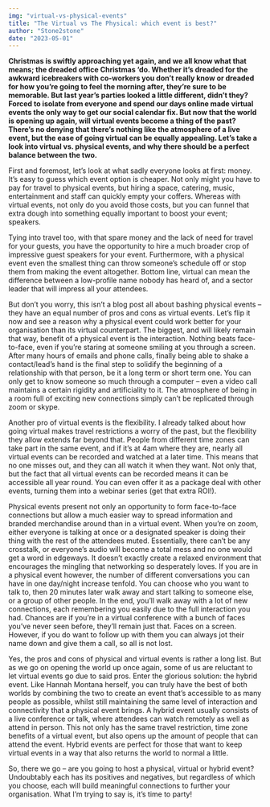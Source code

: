 ```yaml
---
img: "virtual-vs-physical-events"
title: "The Virtual vs The Physical: which event is best?"
author: "Stone2stone"
date: "2023-05-01"
---
```


**Christmas is swiftly approaching yet again, and we all know what that means; the dreaded office Christmas ‘do. Whether it’s dreaded for the awkward icebreakers with co-workers you don’t really know or dreaded for how you’re going to feel the morning after, they’re sure to be memorable. But last year’s parties looked a little different, didn’t they? Forced to isolate from everyone and spend our days online made virtual events the only way to get our social calendar fix. But now that the world is opening up again, will virtual events become a thing of the past? There’s no denying that there’s nothing like the atmosphere of a live event, but the ease of going virtual can be equally appealing. Let’s take a look into virtual vs. physical events, and why there should be a perfect balance between the two.**

First and foremost, let’s look at what sadly everyone looks at first: money. It’s easy to guess which event option is cheaper. Not only might you have to pay for travel to physical events, but hiring a space, catering, music, entertainment and staff can quickly empty your coffers. Whereas with virtual events, not only do you avoid those costs, but you can funnel that extra dough into something equally important to boost your event; speakers.

Tying into travel too, with that spare money and the lack of need for travel for your guests, you have the opportunity to hire a much broader crop of impressive guest speakers for your event. Furthermore, with a physical event even the smallest thing can throw someone’s schedule off or stop them from making the event altogether. Bottom line, virtual can mean the difference between a low-profile name nobody has heard of, and a sector leader that will impress all your attendees.

But don’t you worry, this isn’t a blog post all about bashing physical events – they have an equal number of pros and cons as virtual events. Let’s flip it now and see a reason why a physical event could work better for your organisation than its virtual counterpart. The biggest, and will likely remain that way, benefit of a physical event is the interaction. Nothing beats face-to-face, even if you’re staring at someone smiling at you through a screen. After many hours of emails and phone calls, finally being able to shake a contact/lead’s hand is the final step to solidify the beginning of a relationship with that person, be it a long term or short term one. You can only get to know someone so much through a computer – even a video call maintains a certain rigidity and artificiality to it. The atmosphere of being in a room full of exciting new connections simply can’t be replicated through zoom or skype.

Another pro of virtual events is the flexibility. I already talked about how going virtual makes travel restrictions a worry of the past, but the flexibility they allow extends far beyond that. People from different time zones can take part in the same event, and if it’s at 4am where they are, nearly all virtual events can be recorded and watched at a later time. This means that no one misses out, and they can all watch it when they want. Not only that, but the fact that all virtual events can be recorded means it can be accessible all year round. You can even offer it as a package deal with other events, turning them into a webinar series (get that extra ROI!).

Physical events present not only an opportunity to form face-to-face connections but allow a much easier way to spread information and branded merchandise around than in a virtual event. When you’re on zoom, either everyone is talking at once or a designated speaker is doing their thing with the rest of the attendees muted. Essentially, there can’t be any crosstalk, or everyone’s audio will become a total mess and no one would get a word in edgeways. It doesn’t exactly create a relaxed environment that encourages the mingling that networking so desperately loves. If you are in a physical event however, the number of different conversations you can have in one day/night increase tenfold. You can choose who you want to talk to, then 20 minutes later walk away and start talking to someone else, or a group of other people. In the end, you’ll walk away with a lot of new connections, each remembering you easily due to the full interaction you had. Chances are if you’re in a virtual conference with a bunch of faces you’ve never seen before, they’ll remain just that. Faces on a screen. However, if you do want to follow up with them you can always jot their name down and give them a call, so all is not lost.

Yes, the pros and cons of physical and virtual events is rather a long list. But as we go on opening the world up once again, some of us are reluctant to let virtual events go due to said pros. Enter the glorious solution: the hybrid event. Like Hannah Montana herself, you can truly have the best of both worlds by combining the two to create an event that’s accessible to as many people as possible, whilst still maintaining the same level of interaction and connectivity that a physical event brings. A hybrid event usually consists of a live conference or talk, where attendees can watch remotely as well as attend in person. This not only has the same travel restriction, time zone benefits of a virtual event, but also opens up the amount of people that can attend the event. Hybrid events are perfect for those that want to keep virtual events in a way that also returns the world to normal a little.

So, there we go – are you going to host a physical, virtual or hybrid event? Undoubtably each has its positives and negatives, but regardless of which you choose, each will build meaningful connections to further your organisation. What I’m trying to say is, it’s time to party!
